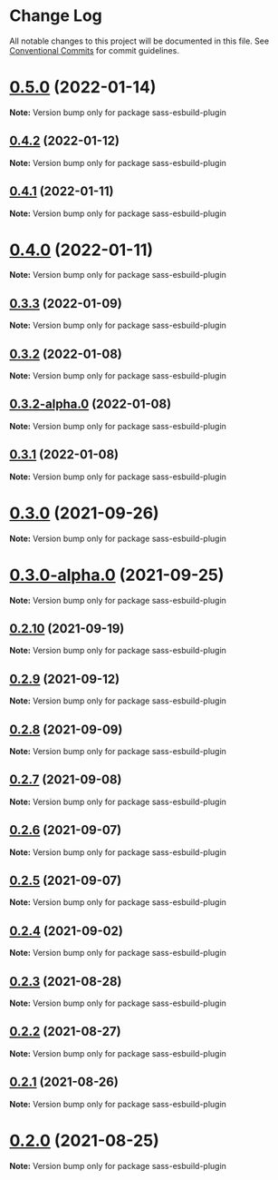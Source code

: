 # Change Log

All notable changes to this project will be documented in this file.
See [Conventional Commits](https://conventionalcommits.org) for commit guidelines.

# [0.5.0](https://github.com/lbwa/esw/compare/sass-esbuild-plugin@0.4.2...sass-esbuild-plugin@0.5.0) (2022-01-14)

**Note:** Version bump only for package sass-esbuild-plugin

## [0.4.2](https://github.com/lbwa/esw/compare/sass-esbuild-plugin@0.4.1...sass-esbuild-plugin@0.4.2) (2022-01-12)

**Note:** Version bump only for package sass-esbuild-plugin

## [0.4.1](https://github.com/lbwa/esw/compare/sass-esbuild-plugin@0.4.0...sass-esbuild-plugin@0.4.1) (2022-01-11)

**Note:** Version bump only for package sass-esbuild-plugin

# [0.4.0](https://github.com/lbwa/esw/compare/sass-esbuild-plugin@0.3.3...sass-esbuild-plugin@0.4.0) (2022-01-11)

**Note:** Version bump only for package sass-esbuild-plugin

## [0.3.3](https://github.com/lbwa/esw/compare/sass-esbuild-plugin@0.3.2...sass-esbuild-plugin@0.3.3) (2022-01-09)

**Note:** Version bump only for package sass-esbuild-plugin

## [0.3.2](https://github.com/lbwa/esw/compare/sass-esbuild-plugin@0.3.2-alpha.0...sass-esbuild-plugin@0.3.2) (2022-01-08)

**Note:** Version bump only for package sass-esbuild-plugin

## [0.3.2-alpha.0](https://github.com/lbwa/esw/compare/sass-esbuild-plugin@0.3.1...sass-esbuild-plugin@0.3.2-alpha.0) (2022-01-08)

**Note:** Version bump only for package sass-esbuild-plugin

## [0.3.1](https://github.com/lbwa/esw/compare/sass-esbuild-plugin@0.3.0...sass-esbuild-plugin@0.3.1) (2022-01-08)

**Note:** Version bump only for package sass-esbuild-plugin

# [0.3.0](https://github.com/lbwa/esw/compare/sass-esbuild-plugin@0.3.0-alpha.0...sass-esbuild-plugin@0.3.0) (2021-09-26)

**Note:** Version bump only for package sass-esbuild-plugin

# [0.3.0-alpha.0](https://github.com/lbwa/esw/compare/sass-esbuild-plugin@0.2.10...sass-esbuild-plugin@0.3.0-alpha.0) (2021-09-25)

**Note:** Version bump only for package sass-esbuild-plugin

## [0.2.10](https://github.com/lbwa/esw/compare/sass-esbuild-plugin@0.2.9...sass-esbuild-plugin@0.2.10) (2021-09-19)

**Note:** Version bump only for package sass-esbuild-plugin

## [0.2.9](https://github.com/lbwa/esw/compare/sass-esbuild-plugin@0.2.8...sass-esbuild-plugin@0.2.9) (2021-09-12)

**Note:** Version bump only for package sass-esbuild-plugin

## [0.2.8](https://github.com/lbwa/esw/compare/sass-esbuild-plugin@0.2.7...sass-esbuild-plugin@0.2.8) (2021-09-09)

**Note:** Version bump only for package sass-esbuild-plugin

## [0.2.7](https://github.com/lbwa/esw/compare/sass-esbuild-plugin@0.2.6...sass-esbuild-plugin@0.2.7) (2021-09-08)

**Note:** Version bump only for package sass-esbuild-plugin

## [0.2.6](https://github.com/lbwa/esw/compare/sass-esbuild-plugin@0.2.5...sass-esbuild-plugin@0.2.6) (2021-09-07)

**Note:** Version bump only for package sass-esbuild-plugin

## [0.2.5](https://github.com/lbwa/esw/compare/sass-esbuild-plugin@0.2.4...sass-esbuild-plugin@0.2.5) (2021-09-07)

**Note:** Version bump only for package sass-esbuild-plugin

## [0.2.4](https://github.com/lbwa/esw/compare/sass-esbuild-plugin@0.2.3...sass-esbuild-plugin@0.2.4) (2021-09-02)

**Note:** Version bump only for package sass-esbuild-plugin

## [0.2.3](https://github.com/lbwa/esw/compare/sass-esbuild-plugin@0.2.2...sass-esbuild-plugin@0.2.3) (2021-08-28)

**Note:** Version bump only for package sass-esbuild-plugin

## [0.2.2](https://github.com/lbwa/esw/compare/sass-esbuild-plugin@0.2.1...sass-esbuild-plugin@0.2.2) (2021-08-27)

**Note:** Version bump only for package sass-esbuild-plugin

## [0.2.1](https://github.com/lbwa/esw/compare/sass-esbuild-plugin@0.2.0...sass-esbuild-plugin@0.2.1) (2021-08-26)

**Note:** Version bump only for package sass-esbuild-plugin

# [0.2.0](https://github.com/lbwa/esw/compare/sass-esbuild-plugin@0.1.1...sass-esbuild-plugin@0.2.0) (2021-08-25)

**Note:** Version bump only for package sass-esbuild-plugin
